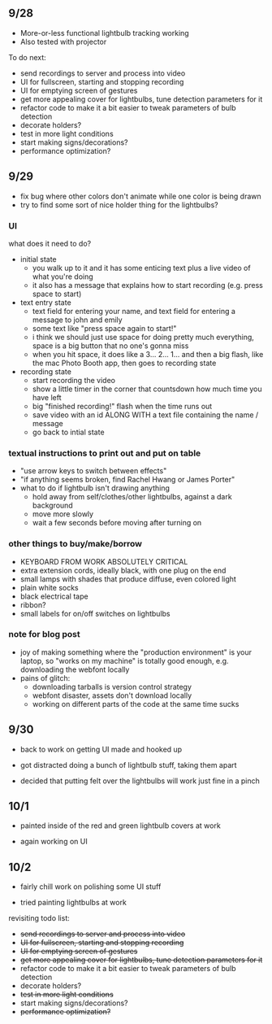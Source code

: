 ## 9/28

- More-or-less functional lightbulb tracking working
- Also tested with projector

To do next:
- send recordings to server and process into video
- UI for fullscreen, starting and stopping recording
- UI for emptying screen of gestures
- get more appealing cover for lightbulbs, tune detection parameters for it
- refactor code to make it a bit easier to tweak parameters of bulb detection
- decorate holders?
- test in more light conditions
- start making signs/decorations?
- performance optimization?

## 9/29

- fix bug where other colors don't animate while one color is being drawn
- try to find some sort of nice holder thing for the lightbulbs?


### UI

what does it need to do?

- initial state
  - you walk up to it and it has some enticing text plus a live video of what you're doing
  - it also has a message that explains how to start recording (e.g. press space to start)
- text entry state
  - text field for entering your name, and text field for entering a message to john and emily 
  - some text like "press space again to start!"
  - i think we should just use space for doing pretty much everything, space is a big button that no one's gonna miss
  - when you hit space, it does like a 3... 2... 1... and then a big flash, like the mac Photo Booth app, then goes to recording state
- recording state
  - start recording the video
  - show a little timer in the corner that countsdown how much time you have left
  - big "finished recording!" flash when the time runs out
  - save video with an id ALONG WITH a text file containing the name / message
  - go back to intial state
  
  
### textual instructions to print out and put on table

- "use arrow keys to switch between effects"
- "if anything seems broken, find Rachel Hwang or James Porter"
- what to do if lightbulb isn't drawing anything
  - hold away from self/clothes/other lightbulbs, against a dark background
  - move more slowly
  - wait a few seconds before moving after turning on
  
### other things to buy/make/borrow

- KEYBOARD FROM WORK ABSOLUTELY CRITICAL
- extra extension cords, ideally black, with one plug on the end
- small lamps with shades that produce diffuse, even colored light
- plain white socks
- black electrical tape
- ribbon?
- small labels for on/off switches on lightbulbs

### note for blog post

- joy of making something where the "production environment" is your laptop, so "works on my machine" is totally good enough, e.g. downloading the webfont locally
- pains of glitch:
  - downloading tarballs is version control strategy
  - webfont disaster, assets don't download locally
  - working on different parts of the code at the same time sucks
  
## 9/30
  
-  back to work on getting UI made and hooked up

- got distracted doing a bunch of lightbulb stuff, taking them apart

- decided that putting felt over the lightbulbs will work just fine in a pinch

## 10/1

- painted inside of the red and green lightbulb covers at work

- again working on UI

## 10/2 

- fairly chill work on polishing some UI stuff

- tried painting lightbulbs at work

revisiting todo list:

- ~~send recordings to server and process into video~~
- ~~UI for fullscreen, starting and stopping recording~~
- ~~UI for emptying screen of gestures~~
- ~~get more appealing cover for lightbulbs, tune detection parameters for it~~
- refactor code to make it a bit easier to tweak parameters of bulb detection
- decorate holders?
- ~~test in more light conditions~~
- start making signs/decorations?
- ~~performance optimization?~~